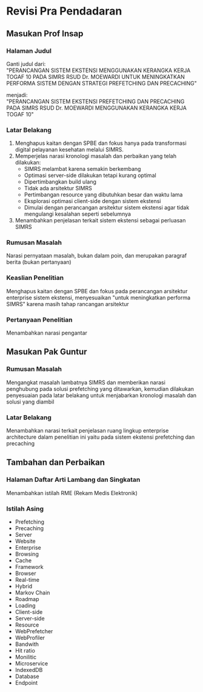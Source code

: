 # Revisi Pra Pendadaran

## Masukan Prof Insap

### Halaman Judul
Ganti judul dari:  
"PERANCANGAN SISTEM EKSTENSI MENGGUNAKAN KERANGKA KERJA TOGAF 10 PADA SIMRS RSUD Dr. MOEWARDI UNTUK MENINGKATKAN PERFORMA SISTEM DENGAN STRATEGI PREFETCHING DAN PRECACHING"

menjadi:  
"PERANCANGAN SISTEM EKSTENSI PREFETCHING DAN PRECACHING PADA SIMRS RSUD Dr. MOEWARDI MENGGUNAKAN KERANGKA KERJA TOGAF 10"

### Latar Belakang
1. Menghapus kaitan dengan SPBE dan fokus hanya pada transformasi digital pelayanan kesehatan melalui SIMRS.
2. Memperjelas narasi kronologi masalah dan perbaikan yang telah dilakukan:
   - SIMRS melambat karena semakin berkembang
   - Optimasi server-side dilakukan tetapi kurang optimal
   - Dipertimbangkan build ulang
   - Tidak ada arsitektur SIMRS
   - Pertimbangan resource yang dibutuhkan besar dan waktu lama
   - Eksplorasi optimasi client-side dengan sistem ekstensi
   - Dimulai dengan perancangan arsitektur sistem ekstensi agar tidak mengulangi kesalahan seperti sebelumnya
3. Menambahkan penjelasan terkait sistem ekstensi sebagai perluasan SIMRS

### Rumusan Masalah
Narasi pernyataan masalah, bukan dalam poin, dan merupakan paragraf berita (bukan pertanyaan)

### Keaslian Penelitian
Menghapus kaitan dengan SPBE dan fokus pada perancangan arsitektur enterprise sistem ekstensi, menyesuaikan "untuk meningkatkan performa SIMRS" karena masih tahap rancangan arsitektur

### Pertanyaan Penelitian
Menambahkan narasi pengantar

## Masukan Pak Guntur

### Rumusan Masalah
Mengangkat masalah lambatnya SIMRS dan memberikan narasi penghubung pada solusi prefetching yang ditawarkan, kemudian dilakukan penyesuaian pada latar belakang untuk menjabarkan kronologi masalah dan solusi yang diambil

### Latar Belakang
Menambahkan narasi terkait penjelasan ruang lingkup enterprise architecture dalam penelitian ini yaitu pada sistem ekstensi prefetching dan precaching

## Tambahan dan Perbaikan

### Halaman Daftar Arti Lambang dan Singkatan
Menambahkan istilah RME (Rekam Medis Elektronik)

### Istilah Asing

- Prefetching
- Precaching
- Server
- Website
- Enterprise
- Browsing
- Cache
- Framework
- Browser
- Real-time
- Hybrid
- Markov Chain
- Roadmap
- Loading
- Client-side
- Server-side
- Resource
- WebPrefetcher
- WebProfiler
- Bandwith
- Hit ratio
- Monilitic
- Microservice
- IndexedDB
- Database
- Endpoint